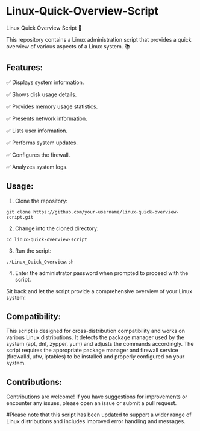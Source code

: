 # Linux-Quick-Overview-Script

Linux Quick Overview Script 🐧

This repository contains a Linux administration script that provides a quick overview of various aspects of a Linux system. 📚

## Features:

✅ Displays system information.

✅ Shows disk usage details.

✅ Provides memory usage statistics.

✅ Presents network information.

✅ Lists user information.

✅ Performs system updates.

✅ Configures the firewall.

✅ Analyzes system logs.

## Usage:
1. Clone the repository:
```
git clone https://github.com/your-username/linux-quick-overview-script.git
```
2. Change into the cloned directory:
```
cd linux-quick-overview-script
```
3. Run the script:
```
./Linux_Quick_Overview.sh
```
4. Enter the administrator password when prompted to proceed with the script.

Sit back and let the script provide a comprehensive overview of your Linux system!

## Compatibility:
This script is designed for cross-distribution compatibility and works on various Linux distributions. It detects the package manager used by the system (apt, dnf, zypper, yum) and adjusts the commands accordingly. The script requires the appropriate package manager and firewall service (firewalld, ufw, iptables) to be installed and properly configured on your system.

## Contributions:
Contributions are welcome! If you have suggestions for improvements or encounter any issues, please open an issue or submit a pull request.

#Please note that this script has been updated to support a wider range of Linux distributions and includes improved error handling and messages.
